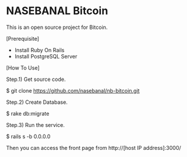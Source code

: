 # NASEBANAL Bitcoin

This is an open source project for Bitcoin.


[Prerequisite]

* Install Ruby On Rails
* Install PostgreSQL Server


[How To Use]

Step.1) Get source code.

 $ git clone https://github.com/nasebanal/nb-bitcoin.git

Step.2) Create Database.

 $ rake db:migrate

Step.3) Run the service.

 $ rails s -b 0.0.0.0

Then you can access the front page from http://[host IP address]:3000/
